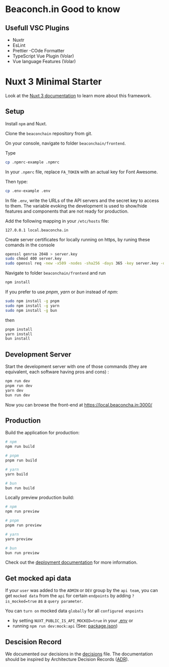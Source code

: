 # Beaconch.in Good to know

## Usefull VSC Plugins

- Nuxtr
- EsLint
- Prettier -COde Formatter
- TypeScript Vue Plugin (Volar)
- Vue language Features (Volar)

# Nuxt 3 Minimal Starter

Look at the [Nuxt 3 documentation](https://nuxt.com/docs/getting-started/introduction) to learn more about this framework.

## Setup

Install `npm` and Nuxt.

Clone the `beaconchain` repository from git.

On your console, navigate to folder `beaconchain/frontend`.

Type

```bash
cp .npmrc-example .npmrc
```

In your `.npmrc` file, replace `FA_TOKEN` with an actual key for Font Awesome.

Then type:

```bash
cp .env-example .env
```

In file `.env`, write the URLs of the API servers and the secret key to access to them.
The variable evoking the development is used to show/hide features and components that are not ready for production.

Add the following mapping in your `/etc/hosts` file:

```
127.0.0.1 local.beaconcha.in
```

Create server certificates for locally running on https, by runing these comands in the console

```bash
openssl genrsa 2048 > server.key
sudo chmod 400 server.key
sudo openssl req -new -x509 -nodes -sha256 -days 365 -key server.key -out server.crt
```

Navigate to folder `beaconchain/frontend` and run

```bash
npm install
```

If you prefer to use _pnpm_, _yarn_ or _bun_ instead of _npm_:

```bash
sudo npm install -g pnpm
sudo npm install -g yarn
sudo npm install -g bun
```

then

```bash
pnpm install
yarn install
bun install
```

## Development Server

Start the development server with one of those commands (they are equivalent, each software having pros and cons) :

```bash
npm run dev
pnpm run dev
yarn dev
bun run dev
```

Now you can browse the front-end at https://local.beaconcha.in:3000/

## Production

Build the application for production:

```bash
# npm
npm run build

# pnpm
pnpm run build

# yarn
yarn build

# bun
bun run build
```

Locally preview production build:

```bash
# npm
npm run preview

# pnpm
pnpm run preview

# yarn
yarn preview

# bun
bun run preview
```

Check out the [deployment documentation](https://nuxt.com/docs/getting-started/deployment) for more information.

## Get mocked api data

If your `user` was added to the `ADMIN` or `DEV` group by the `api team`, you can get
`mocked data` from the `api` for certain `endpoints` by adding `?is_mocked=true` as a 
`query parameter`.

You can `turn on` mocked data `globally` for all `configured enpoints` 
- by setting `NUXT_PUBLIC_IS_API_MOCKED=true`
in your [.env](.env) or
- running `npm run dev:mock:api` (See: [package.json](package.json))

## Descision Record

We documented our decisions in the [decisions](decisions.md) file.
The documentation should be inspired by Architecture Decision Records ([ADR](https://adr.github.io/)).
